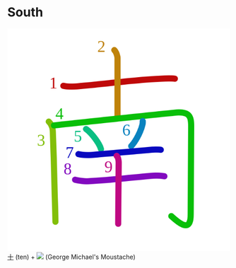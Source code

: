 # South
![5357](../kanji-colorize/5357.svg)
[十](十.md) (ten) + ![](http://www.kanjidamage.com/assets/radsmall/inside-86a78005a049516ecf65f1a34945a72ee273e39231aeb33f43c7b1ad531c9006.jpg) (George Michael's Moustache) 